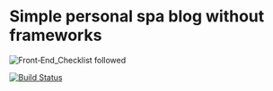 ﻿# Simple personal spa blog without frameworks
![Front‑End_Checklist followed](https://img.shields.io/badge/Front‑End_Checklist-followed-brightgreen.svg)

[![Build Status](https://travis-ci.org/itlen/Blog.svg?branch=master)](https://travis-ci.org/itlen/Blog)
